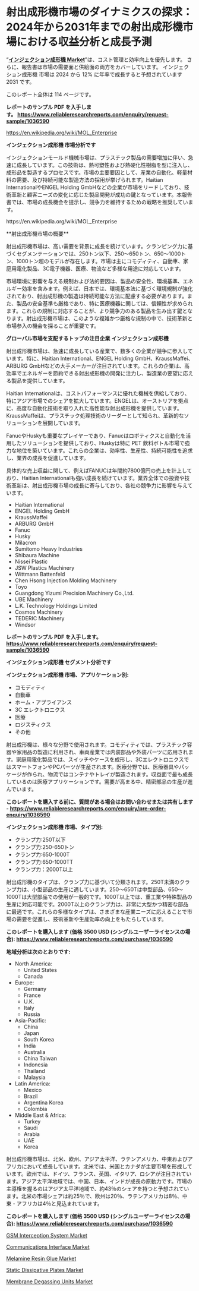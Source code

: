 <p><h1>射出成形機市場のダイナミクスの探求：2024年から2031年までの射出成形機市場における収益分析と成長予測</h1></p><p>&ldquo;<strong><a href="https://www.reliableresearchreports.com/injection-molding-machine-r1036590?utm_campaign=110&utm_medium=9&utm_source=Github&utm_content=ia&utm_term=11102024&utm_id=injection-molding-machine">インジェクション成形機 Market</a></strong>&rdquo;は、コスト管理と効率向上を優先します。 さらに、報告書は市場の需要面と供給面の両方をカバーしています。 インジェクション成形機 市場は 2024 から 12% に年率で成長すると予想されています2031 です。</p>
<p>このレポート全体は 114 ページです。</p>
<p><strong>レポートのサンプル PDF を入手します。&nbsp;<a href="https://www.reliableresearchreports.com/enquiry/request-sample/1036590?utm_campaign=110&utm_medium=9&utm_source=Github&utm_content=ia&utm_term=11102024&utm_id=injection-molding-machine">https://www.reliableresearchreports.com/enquiry/request-sample/1036590</a></strong></p>
<p><a href="https://en.wikipedia.org/wiki/MOL_Enterprise?utm_campaign=110&utm_medium=9&utm_source=Github&utm_content=ia&utm_term=11102024&utm_id=injection-molding-machine">https://en.wikipedia.org/wiki/MOL_Enterprise</a></p>
<p><strong>インジェクション成形機 市場分析です</strong></p>
<p><p>インジェクションモールド機械市場は、プラスチック製品の需要増加に伴い、急速に成長しています。この技術は、熱可塑性および熱硬化性樹脂を型に注入し、成形品を製造するプロセスです。市場の主要要因として、産業の自動化、軽量材料の需要、及び持続可能な製造方法の採用が挙げられます。Haitian InternationalやENGEL Holding GmbHなどの企業が市場をリードしており、技術革新と顧客ニーズの変化に応じた製品開発が成功の鍵となっています。本報告書では、市場の成長機会を提示し、競争力を維持するための戦略を推奨しています。</p></p>
<p>https://en.wikipedia.org/wiki/MOL_Enterprise</p>
<p><p>**射出成形機市場の概要**</p><p>射出成形機市場は、高い需要を背景に成長を続けています。クランピング力に基づくセグメンテーションでは、250トン以下、250〜650トン、650〜1000トン、1000トン超のモデルが存在します。市場は主にコモディティ、自動車、家庭用電化製品、3C電子機器、医療、物流など多様な用途に対応しています。</p><p>市場環境に影響を与える規制および法的要因は、製品の安全性、環境基準、エネルギー効率を含みます。例えば、日本では、環境基本法に基づく環境規制が強化されており、射出成形機の製造は持続可能な方法に配慮する必要があります。また、製品の安全基準も厳格であり、特に医療機器に関しては、信頼性が求められます。これらの規制に対応することが、より競争力のある製品を生み出す鍵となります。射出成形機市場は、このような複雑かつ厳格な規制の中で、技術革新と市場参入の機会を探ることが重要です。</p></p>
<p><strong>グローバル市場を支配するトップの注目企業 インジェクション成形機</strong></p>
<p><p>射出成形機市場は、急速に成長している産業で、数多くの企業が競争に参入しています。特に、Haitian International、ENGEL Holding GmbH、KraussMaffei、ARBURG GmbHなどの大手メーカーが注目されています。これらの企業は、高効率でエネルギーを節約できる射出成形機の開発に注力し、製造業の要望に応える製品を提供しています。</p><p>Haitian Internationalは、コストパフォーマンスに優れた機械を供給しており、特にアジア市場でのシェアを拡大しています。ENGELは、オーストリアを拠点に、高度な自動化技術を取り入れた高性能な射出成形機を提供しています。KraussMaffeiは、プラスチック処理技術のリーダーとして知られ、革新的なソリューションを展開しています。</p><p>FanucやHuskyも重要なプレイヤーであり、Fanucはロボティクスと自動化を活用したソリューションを提供しており、Huskyは特に PET 飲料ボトル市場で強力な地位を築いています。これらの企業は、効率性、生産性、持続可能性を追求し、業界の成長を促進しています。</p><p>具体的な売上収益に関して、例えばFANUCは年間約7800億円の売上を計上しており、Haitian Internationalも強い成長を続けています。業界全体での投資や技術革新は、射出成形機市場の成長に寄与しており、各社の競争力に影響を与えています。</p></p>
<p><ul><li>Haitian International</li><li>ENGEL Holding GmbH</li><li>KraussMaffei</li><li>ARBURG GmbH</li><li>Fanuc</li><li>Husky</li><li>Milacron</li><li>Sumitomo Heavy Industries</li><li>Shibaura Machine</li><li>Nissei Plastic</li><li>JSW Plastics Machinery</li><li>Wittmann Battenfeld</li><li>Chen Hsong Injection Molding Machinery</li><li>Toyo</li><li>Guangdong Yizumi Precision Machinery Co.,Ltd.</li><li>UBE Machinery</li><li>L.K. Technology Holdings Limited</li><li>Cosmos Machinery</li><li>TEDERIC Machinery</li><li>Windsor</li></ul></p>
<p><strong>レポートのサンプル PDF を入手します。 <a href="https://www.reliableresearchreports.com/enquiry/request-sample/1036590?utm_campaign=110&utm_medium=9&utm_source=Github&utm_content=ia&utm_term=11102024&utm_id=injection-molding-machine">https://www.reliableresearchreports.com/enquiry/request-sample/1036590</a></strong></p>
<p><strong>インジェクション成形機 セグメント分析です</strong></p>
<p><strong>インジェクション成形機 市場、アプリケーション別:</strong></p>
<p><ul><li>コモディティ</li><li>自動車</li><li>ホーム・アプライアンス</li><li>3C エレクトロニクス</li><li>医療</li><li>ロジスティクス</li><li>その他</li></ul></p>
<p><p>射出成形機は、様々な分野で使用されます。コモディティでは、プラスチック容器や家用品の製造に利用され、車両産業では内装部品や外装パーツに応用されます。家庭用電化製品では、スイッチやケースを成形し、3CエレクトロニクスではスマートフォンやPCパーツが生産されます。医療分野では、医療器具やパッケージが作られ、物流ではコンテナやトレイが製造されます。収益面で最も成長しているのは医療アプリケーションです。需要が高まる中、精密部品の生産が進んでいます。</p></p>
<p><strong>このレポートを購入する前に、質問がある場合はお問い合わせまたは共有します - <a href="https://www.reliableresearchreports.com/enquiry/pre-order-enquiry/1036590?utm_campaign=110&utm_medium=9&utm_source=Github&utm_content=ia&utm_term=11102024&utm_id=injection-molding-machine">https://www.reliableresearchreports.com/enquiry/pre-order-enquiry/1036590</a></strong></p>
<p><strong>インジェクション成形機 市場、タイプ別:</strong></p>
<p><ul><li>クランプ力:250T以下</li><li>クランプ力:250-650トン</li><li>クランプ力:650-1000T</li><li>クランプ力:650-1000TT</li><li>クランプ力：2000T以上</li></ul></p>
<p><p>射出成形機のタイプは、クランプ力に基づいて分類されます。250T未満のクランプ力は、小型部品の生産に適しています。250〜650Tは中型部品、650〜1000Tは大型部品での使用が一般的です。1000T以上では、重工業や特殊製品の生産に対応可能です。2000T以上のクランプ力は、非常に大型かつ精密な部品に最適です。これらの多様なタイプは、さまざまな産業ニーズに応えることで市場の需要を促進し、技術革新や生産効率の向上をもたらしています。</p></p>
<p><strong>このレポートを購入します (価格 3500 USD (シングルユーザーライセンスの場合): <a href="https://www.reliableresearchreports.com/purchase/1036590?utm_campaign=110&utm_medium=9&utm_source=Github&utm_content=ia&utm_term=11102024&utm_id=injection-molding-machine">https://www.reliableresearchreports.com/purchase/1036590</a></strong></p>
<p><strong>地域分析は次のとおりです:</strong></p>
<p><ul>
    <li>
        North America:
        <ul>
            <li>United States</li>
            <li>Canada</li>
        </ul>
    </li>
    <li>
        Europe:
        <ul>
            <li>Germany</li>
            <li>France</li>
            <li>U.K.</li>
            <li>Italy</li>
            <li>Russia</li>
        </ul>
    </li>
    <li>
        Asia-Pacific:
        <ul>
            <li>China</li>
            <li>Japan</li>
            <li>South Korea</li>
            <li>India</li>
            <li>Australia</li>
            <li>China Taiwan</li>
            <li>Indonesia</li>
            <li>Thailand</li>
            <li>Malaysia</li>
        </ul>
    </li>
    <li>
        Latin America:
        <ul>
            <li>Mexico</li>
            <li>Brazil</li>
            <li>Argentina Korea</li>
            <li>Colombia</li>
        </ul>
    </li>
    <li>
        Middle East & Africa:
        <ul>
            <li>Turkey</li>
            <li>Saudi</li>
            <li>Arabia</li>
            <li>UAE</li>
            <li>Korea</li>
        </ul>
    </li>
    </ul></p>
<p><p>射出成形機市場は、北米、欧州、アジア太平洋、ラテンアメリカ、中東およびアフリカにおいて成長しています。北米では、米国とカナダが主要市場を形成しています。欧州では、ドイツ、フランス、英国、イタリア、ロシアが注目されています。アジア太平洋地域では、中国、日本、インドが成長の原動力です。市場の主導権を握るのはアジア太平洋地域で、約43％のシェアを持つと予想されています。北米の市場シェアは約25％で、欧州は20％、ラテンアメリカは8％、中東・アフリカは4％と見込まれています。</p></p>
<p><strong>このレポートを購入します (価格 3500 USD (シングルユーザーライセンスの場合): <a href="https://www.reliableresearchreports.com/purchase/1036590?utm_campaign=110&utm_medium=9&utm_source=Github&utm_content=ia&utm_term=11102024&utm_id=injection-molding-machine">https://www.reliableresearchreports.com/purchase/1036590</a></strong></p>
<p><p><a href="https://issuu.com/reportprime-2/docs/gsm-interception-system-market-size_5e9bd74d39e82c?utm_campaign=110&utm_medium=9&utm_source=Github&utm_content=ia&utm_term=11102024&utm_id=injection-molding-machine">GSM Interception System Market</a></p><p><a href="https://issuu.com/reportprime-2/docs/communications-interface-market-siz_65c8e7e492280d?utm_campaign=110&utm_medium=9&utm_source=Github&utm_content=ia&utm_term=11102024&utm_id=injection-molding-machine">Communications Interface Market</a></p><p><a href="https://www.linkedin.com/pulse/melamine-resin-glue-market-industry-landscape-growth-trajectories-lzsof?utm_campaign=110&utm_medium=9&utm_source=Github&utm_content=ia&utm_term=11102024&utm_id=injection-molding-machine">Melamine Resin Glue Market</a></p><p><a href="https://www.linkedin.com/pulse/static-dissipative-plates-mosaic-piecing-together-global-market-azuye?utm_campaign=110&utm_medium=9&utm_source=Github&utm_content=ia&utm_term=11102024&utm_id=injection-molding-machine">Static Dissipative Plates Market</a></p><p><a href="https://www.linkedin.com/pulse/membrane-degassing-units-market-drivers-challenges-forecast-vqm3e?utm_campaign=110&utm_medium=9&utm_source=Github&utm_content=ia&utm_term=11102024&utm_id=injection-molding-machine">Membrane Degassing Units Market</a></p></p>